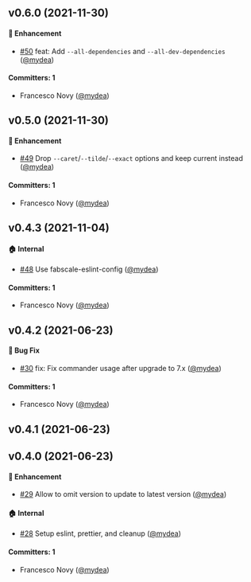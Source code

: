 


## v0.6.0 (2021-11-30)

#### :rocket: Enhancement
* [#50](https://github.com/mydea/yarn-update-dependency/pull/50) feat: Add `--all-dependencies` and `--all-dev-dependencies` ([@mydea](https://github.com/mydea))

#### Committers: 1
- Francesco Novy ([@mydea](https://github.com/mydea))

## v0.5.0 (2021-11-30)

#### :rocket: Enhancement
* [#49](https://github.com/mydea/yarn-update-dependency/pull/49) Drop `--caret`/`--tilde`/`--exact` options and keep current instead ([@mydea](https://github.com/mydea))

#### Committers: 1
- Francesco Novy ([@mydea](https://github.com/mydea))

## v0.4.3 (2021-11-04)

#### :house: Internal
* [#48](https://github.com/mydea/yarn-update-dependency/pull/48) Use fabscale-eslint-config ([@mydea](https://github.com/mydea))

#### Committers: 1
- Francesco Novy ([@mydea](https://github.com/mydea))

## v0.4.2 (2021-06-23)

#### :bug: Bug Fix
* [#30](https://github.com/mydea/yarn-update-dependency/pull/30) fix: Fix commander usage after upgrade to 7.x ([@mydea](https://github.com/mydea))

#### Committers: 1
- Francesco Novy ([@mydea](https://github.com/mydea))

## v0.4.1 (2021-06-23)

## v0.4.0 (2021-06-23)

#### :rocket: Enhancement
* [#29](https://github.com/mydea/yarn-update-dependency/pull/29) Allow to omit version to update to latest version ([@mydea](https://github.com/mydea))

#### :house: Internal
* [#28](https://github.com/mydea/yarn-update-dependency/pull/28) Setup eslint, prettier, and cleanup ([@mydea](https://github.com/mydea))

#### Committers: 1
- Francesco Novy ([@mydea](https://github.com/mydea))

